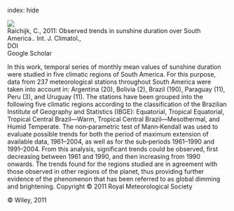 index: hide

<div class="Citation">
    <div class="Citation-thumb CitationThumb-linked"  data-href="https://doi.org/10.1002/joc.2296">
      <img src="https://static.claimspace.cloud/climate-study-static/refs/thumbs/2/Raichijk_2011-thumb.png" />
    </div>

  <div class="Citation-body">
    <div class="Citation-text">Raichijk, C., 2011: Observed trends in sunshine duration over South America.. <span class="Article-journal">Int. J. Climatol., </span><span class="Article-volume"></span></div>
    <div class="Citation-links">
      <div class="CitationLink" data-href="https://doi.org/10.1002/joc.2296">
        <div class="CitationLink-icon CitationLink-Doi"></div>
        <div class="CitationLink-text">DOI</div>
      </div>
      <div class="CitationLink" data-href="https://scholar.google.com/scholar?q=10.1002/joc.2296">
        <div class="CitationLink-icon CitationLink-Scholar"></div>
        <div class="CitationLink-text">Google Scholar</div>
      </div>
    </div>
  </div>
</div>

In this work, temporal series of monthly mean values of sunshine duration were studied in five climatic regions of South America. For this purpose, data from 237 meteorological stations throughout South America were taken into account in: Argentina (20), Bolivia (2), Brazil (190), Paraguay (11), Peru (3), and Uruguay (11). The stations have been grouped into the following five climatic regions according to the classification of the Brazilian Institute of Geography and Statistics (IBGE): Equatorial, Tropical Equatorial, Tropical Central Brazil—Warm, Tropical Central Brazil—Mesothermal, and Humid Temperate. The non‐parametric test of Mann‐Kendall was used to evaluate possible trends for both the period of maximum extension of available data, 1961–2004, as well as for the sub‐periods 1961–1990 and 1991–2004. From this analysis, significant trends could be observed, first decreasing between 1961 and 1990, and then increasing from 1990 onwards. The trends found for the regions studied are in agreement with those observed in other regions of the planet, thus providing further evidence of the phenomenon that has been referred to as global dimming and brightening. Copyright © 2011 Royal Meteorological Society

<div class="Citation-copy">
&copy; Wiley, 2011
</div>